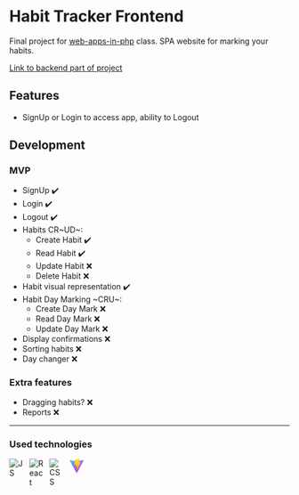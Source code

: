 # Habit Tracker Frontend
Final project for [web-apps-in-php](https://github.com/MarcinSkic/web-apps-in-php) class. SPA website for marking your habits.

[Link to backend part of project](https://github.com/MarcinSkic/habit-tracker-laravel-restapi)
## Features
- SignUp or Login to access app, ability to Logout
## Development
### MVP
- SignUp ✔️
- Login ✔️
- Logout ✔️
- Habits CR~UD~: 
    - Create Habit ✔️
    - Read Habit ✔️
    - Update Habit ❌
    - Delete Habit ❌
- Habit visual representation ✔️
- Habit Day Marking ~CRU~:
    - Create Day Mark ❌
    - Read Day Mark ❌
    - Update Day Mark ❌
- Display confirmations ❌
- Sorting habits ❌
- Day changer ❌
### Extra features
- Dragging habits? ❌
- Reports ❌
---
### Used technologies
[<img align="left" alt="JS" width="26px" src="https://cdn.jsdelivr.net/gh/devicons/devicon/icons/javascript/javascript-original.svg" style="padding-right:10px;" />][js]
[<img align="left" alt="React" width="26px" src="https://cdn.jsdelivr.net/gh/devicons/devicon/icons/react/react-original.svg" style="padding-right:10px;" />][react]
[<img align="left" alt="CSS" width="26px" src="https://cdn.jsdelivr.net/gh/devicons/devicon/icons/css3/css3-original.svg" style="padding-right:10px;"/>][css]
[<img align="left" alt="Vite" width="26px" src="https://raw.githubusercontent.com/MarcinSkic/marcinskic/main/icons/vite.svg" style="padding-right:10px;"/>][vite]

[js]: https://en.wikipedia.org/wiki/JavaScript
[react]: https://pl.reactjs.org
[css]: https://en.wikipedia.org/wiki/CSS
[vite]: https://vitejs.dev